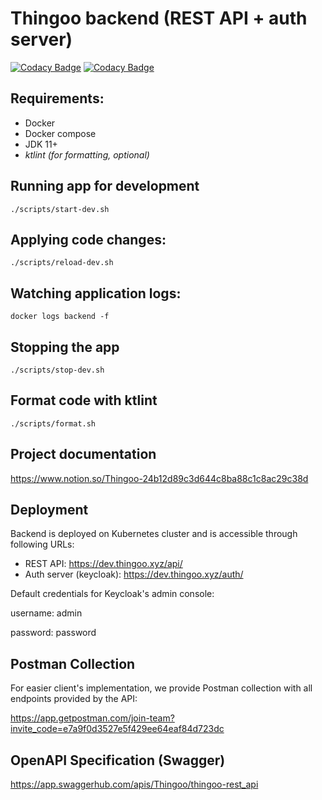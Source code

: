 # Thingoo backend (REST API + auth server)

[![Codacy Badge](https://api.codacy.com/project/badge/Grade/1fb45148a6bb40adb925f48609c37194)](https://app.codacy.com/gh/ThingooKNI/backend?utm_source=github.com&utm_medium=referral&utm_content=ThingooKNI/backend&utm_campaign=Badge_Grade_Settings)
[![Codacy Badge](https://api.codacy.com/project/badge/Grade/1fb45148a6bb40adb925f48609c37194)](https://app.codacy.com/gh/ThingooKNI/backend?utm_source=github.com&utm_medium=referral&utm_content=ThingooKNI/backend&utm_campaign=Badge_Grade_Settings)

## Requirements:
- Docker
- Docker compose
- JDK 11+
- *ktlint (for formatting, optional)*

## Running app for development
```shell
./scripts/start-dev.sh
```

## Applying code changes:
```shell
./scripts/reload-dev.sh
```

## Watching application logs:
```shell
docker logs backend -f 
```

## Stopping the app
```shell
./scripts/stop-dev.sh
```

## Format code with ktlint
```shell
./scripts/format.sh
```

## Project documentation
<https://www.notion.so/Thingoo-24b12d89c3d644c8ba88c1c8ac29c38d>

## Deployment
Backend is deployed on Kubernetes cluster and is accessible through following URLs:
- REST API: <https://dev.thingoo.xyz/api/>
- Auth server (keycloak): <https://dev.thingoo.xyz/auth/>

Default credentials for Keycloak's admin console:

username: admin

password: password

## Postman Collection
For easier client's implementation, we provide Postman collection with all endpoints provided by the API:

<https://app.getpostman.com/join-team?invite_code=e7a9f0d3527e5f429ee64eaf84d723dc>

## OpenAPI Specification (Swagger)
<https://app.swaggerhub.com/apis/Thingoo/thingoo-rest_api>
